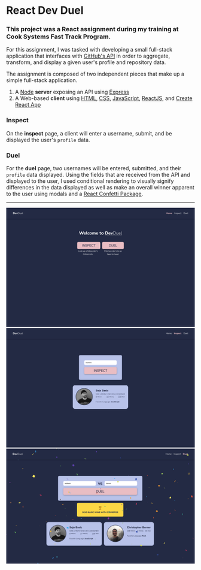 # React Dev Duel

### This project was a React assignment during my training at Cook Systems Fast Track Program.
For this assignment, I was tasked with developing a small full-stack application that interfaces with [GitHub's API](https://developer.github.com/v3/) in order to aggregate, transform, and display a given user's profile and repository data.  

The assignment is composed of two independent pieces that make up a simple full-stack application.
	
1. A [Node](https://nodejs.org/en/docs/) **server** exposing an API using [Express](https://expressjs.com/en/api.html)
2. A Web-based **client** using [HTML](https://developer.mozilla.org/en-US/docs/Learn/HTML), [CSS](https://developer.mozilla.org/en-US/docs/Web/CSS), [JavaScript](https://developer.mozilla.org/en-US/docs/Web/JavaScript), [ReactJS](https://reactjs.org/), and [Create React App](https://github.com/facebook/create-react-app)

### Inspect
On the **inspect** page, a client will enter a username, submit, and be displayed the user's `profile` data.

### Duel
For the **duel** page, two usernames will be entered, submitted, and their `profile` data displayed. Using the fields that are received from the API and displayed to the user, I used conditional rendering to visually signify differences in the data displayed as well as make an overall winner apparent to the user using modals and a [React Confetti Package](https://www.npmjs.com/package/react-confetti).

<hr />
<img  alt="Screen Shot 1" src="./assets/screen3.png">
<img  alt="Screen Shot 1" src="./assets/screen1.png">
<img  alt="Screen Shot 1" src="./assets/screen2.png">